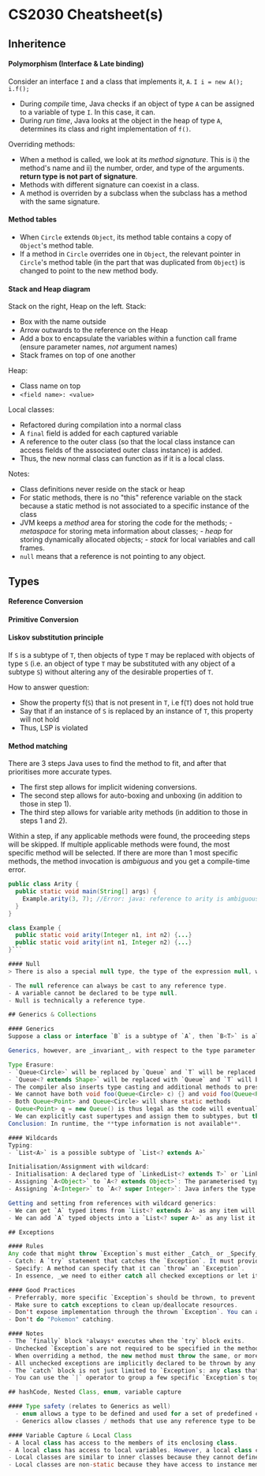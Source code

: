 # CS2030 Cheatsheet(s)

## Inheritence

#### Polymorphism (Interface & Late binding)
Consider an interface `I` and a class that implements it, `A`. `I i = new A(); i.f();`
- During _compile_ time, Java checks if an object of type `A` can be assigned to a variable of type `I`. In this case, it can. 
- During _run time_, Java looks at the object in the heap of type `A`, determines its class and right implementation of `f()`.

Overriding methods:
- When a method is called, we look at its _method signature_. This is i) the method's name and ii) the number, order, and type of the arguments. **return type is not part of signature**.
- Methods with different signature can coexist in a class.
- A method is overriden by a subclass when the subclass has a method with the same signature.

#### Method tables
- When `Circle` extends `Object`, its method table contains a copy of `Object`'s method table.
- If a method in `Circle` overrides one in `Object`, the relevant pointer in `Circle`'s method table (in the part that was duplicated from `Object`) is changed to point to the new method body.

#### Stack and Heap diagram
Stack on the right, Heap on the left.
Stack:
- Box with the name outside
- Arrow outwards to the reference on the Heap
- Add a box to encapsulate the variables within a function call frame (ensure parameter names, *not* argument names)
- Stack frames on top of one another

Heap:
- Class name on top
- `<field name>: <value>`

Local classes:
- Refactored during compilation into a normal class
- A `final` field is added for each captured variable
- A reference to the outer class (so that the local class instance can access fields of the associated outer class instance) is added.
- Thus, the new normal class can function as if it is a local class.

Notes:
- Class definitions never reside on the stack or heap
- For static methods, there is no "this" reference variable on the stack because a static method is not associated to a specific instance of the class
- JVM keeps a _method_ area for storing the code for the methods; - _metaspace_ for storing meta information about classes; - _heap_ for storing dynamically allocated objects; - _stack_ for local variables and call frames.
- `null` means that a reference is not pointing to any object.


## Types

#### Reference Conversion

#### Primitive Conversion

#### Liskov substitution principle
If `S` is a subtype of `T`, then objects of type `T` may be replaced with objects of type `S` (i.e. an object of type `T` may be substituted with any object of a subtype `S`) without altering any of the desirable properties of `T`.

How to answer question:
- Show the property f(`S`) that is not present in `T`, i.e f(`T`) does not hold true
- Say that if an instance of `S` is replaced by an instance of `T`, this property will not hold
- Thus, LSP is violated

#### Method matching
There are 3 steps Java uses to find the method to fit, and after that prioritises more accurate types.
- The first step allows for implicit widening conversions.
- The second step allows for auto-boxing and unboxing (in addition to those in step 1).
- The third step allows for variable arity methods (in addition to those in steps 1 and 2).

Within a step, if any applicable methods were found, the proceeding steps will be skipped. If multiple applicable methods were found, the most specific method will be selected. If there are more than 1 most specific methods, the method invocation is _ambiguous_ and you get a compile-time error.
``` java
public class Arity {
  public static void main(String[] args) {
    Example.arity(3, 7); //Error: java: reference to arity is ambiguous
  }
}

class Example {
  public static void arity(Integer n1, int n2) {...}
  public static void arity(int n1, Integer n2) {...}
}```

#### Null
> There is also a special null type, the type of the expression null, which has no name. Because the null type has no name, it is impossible to declare a variable of the null type or to cast to the null type. The null reference is the only possible value of an expression of null type. **The null reference can always be cast to any reference type.** In practice, the programmer can ignore the null type and just pretend that null is merely a special literal that can be of any reference type.

- The null reference can always be cast to any reference type.
- A variable cannot be declared to be type null.
- Null is technically a reference type.

## Generics & Collections

#### Generics
Suppose a class or interface `B` is a subtype of `A`, then `B<T>` is also a subtype of `A<T>`, i.e., they are covariant.

Generics, however, are _invariant_, with respect to the type parameter.  That is, if a class or interface `B` is a subtype of `A`, then neither is `C<B>` a subtype of `C<A>`, nor is `C<A>` a subtype of `C<B>`.  A parameterized type must be used with exactly with same type argument.  For instance:

Type Erasure:
- `Queue<Circle>` will be replaced by `Queue` and `T` will be replaced by `Object`.
- `Queue<? extends Shape>` will be replaced with `Queue` and `T` will be replaced with `Shape`
- The compiler also inserts type casting and additional methods to preserve the semantics of the generic type
- We cannot have both void foo(Queue<Circle> c) {} and void foo(Queue<Point> c) {} as they both get converted to void foo(Queue c) {} in compilation
- Both Queue<Point> and Queue<Circle> will share static methods
- Queue<Point> q = new Queue() is thus legal as the code will eventually become `...new Queue()` after type erasure.
- We can explicitly cast supertypes and assign them to subtypes, but this might cause an `Exception` later on e.g `ClassCastException`.
Conclusion: In runtime, the **type information is not available**.

#### Wildcards
Typing:
- `List<A>` is a possible subtype of `List<? extends A>`

Initialisation/Assignment with wildcard:
- Initialisation: A declared type of `LinkedList<? extends T>` or `LinkedList<? super T>` will lead to an object type of `LinkedList<T>` being inferred.
- Assigning `A<Object>` to `A<? extends Object>`: The parameterised type is bounded by `? extends Object`.
- Assigning `A<Integer>` to `A<? super Integer>`: Java infers the type to be `Integer`.

Getting and setting from references with wildcard generics:
- We can get `A` typed items from `List<? extends A>` as any item will be extending `A`, so implicit widening reference conversion will help us assign the object, that extends `A`, to a variable of type `A`.
- We can add `A` typed objects into a `List<? super A>` as any list it refers to will have a parameterised generic supertype of `A` (or `A` itself). So, implicit widening reference conversion will help us add an `A` typed object into the list.

## Exceptions

#### Rules
Any code that might throw `Exception`s must either _Catch_ or _Specify_.
- Catch: A `try` statement that catches the `Exception`. It must provide a handler for this `Exception`
- Specify: A method can specify that it can `throw` an `Exception`.
- In essence, _we need to either catch all checked exceptions or let it propagate to the calling method_. Code that fails to honor the _Catch_ or _Specify_ Requirement will not compile.

#### Good Practices
- Preferrably, more specific `Exception`s should be thrown, to prevent loss of information and to prevent unintended catching of `Exception`s.
- Make sure to catch exceptions to clean up/deallocate resources.
- Don't expose implementation through the thrown `Exception`. You can always make a wrapper.
- Don't do "Pokemon" catching.

#### Notes
- The `finally` block *always* executes when the `try` block exits.
- Unchecked `Exception`s are not required to be specified in the method.
- When overriding a method, the new method must throw the same, or more specififc (subclass) `Exception` as the overriden method.
- All unchecked exceptions are implicitly declared to be thrown by any method e.g `Error` and `RuntimeException`.
- The `catch` block is not just limited to `Exception`s: any class that inherits from `Throwable` can be caught there.
- You can use the `|` operator to group a few specific `Exception`s together e.g `catch (IOException|SQLException ex) {...}`

## hashCode, Nested Class, enum, variable capture

#### Type safety (relates to Generics as well)
  - enum allows a type to be defined and used for a set of predefined constants. Using a constant other than those predefined would lead to a compilation error. In contrast, using int is not type safe since int values other than those predefined can be accidentally assigned / passed as arguments.
  - Generics allow classes / methods that use any reference type to be defined without resorting to using the Object type. It enforce type safety by binding the generic type to a specific given type argument at compile time. Attempt to pass in an incompatible type would led to compilation error

#### Variable Capture & Local Class
- A local class has access to the members of its enclosing class.
- A local class has access to local variables. However, a local class can only access local variables that are declared final or _effectively_ final. When a local class accesses a local variable or parameter of the enclosing block, it captures that variable or parameter. Note that instance variables are not captured, only local variables.
- Local classes are similar to inner classes because they cannot define or declare any static members.
- Local classes are non-static because they have access to instance members of the enclosing block. Consequently, they cannot contain most kinds of static declarations.
